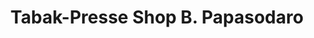 ---
title: "Tabak-Presse Shop B. Papasodaro"
url: /saarbruecken/tabak-presse-shop-b-papasodaro/
shop: Kiosk
---